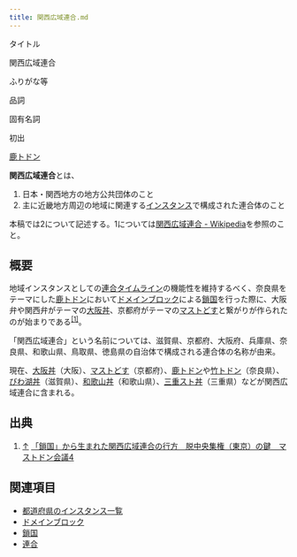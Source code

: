 ```yaml
---
title: 関西広域連合.md
---
```

<div>

タイトル

</div>

関西広域連合

ふりがな等

品詞

固有名詞

初出

[鹿トドン](/Mastodon.nara.jp "Mastodon.nara.jp")

  
**関西広域連合**とは、

1.  日本・関西地方の地方公共団体のこと
2.  主に近畿地方周辺の地域に関連する[インスタンス](/%E3%82%A4%E3%83%B3%E3%82%B9%E3%82%BF%E3%83%B3%E3%82%B9 "インスタンス")で構成された連合体のこと

本稿では2について記述する。1については[関西広域連合 - Wikipedia](https://ja.wikipedia.org/wiki/%E9%96%A2%E8%A5%BF%E5%BA%83%E5%9F%9F%E9%80%A3%E5%90%88 "w:関西広域連合")を参照のこと。

## 概要

地域インスタンスとしての[連合タイムライン](/%E9%80%A3%E5%90%88%E3%82%BF%E3%82%A4%E3%83%A0%E3%83%A9%E3%82%A4%E3%83%B3 "連合タイムライン")の機能性を維持するべく、奈良県をテーマにした[鹿トドン](/Mastodon.nara.jp "Mastodon.nara.jp")において[ドメインブロック](/%E3%83%89%E3%83%A1%E3%82%A4%E3%83%B3%E3%83%96%E3%83%AD%E3%83%83%E3%82%AF "ドメインブロック")による[鎖国](/%E9%8E%96%E5%9B%BD "鎖国")を行った際に、大阪弁や関西弁がテーマの[大阪丼](/Mstdn.osaka "Mstdn.osaka")、京都府がテーマの[マストどす](/%E3%83%9E%E3%82%B9%E3%83%88%E3%81%A9%E3%81%99 "マストどす")と繋がりが作られたのが始まりである<sup>[\[1\]](#cite_note-1)</sup>。

「関西広域連合」という名前については、滋賀県、京都府、大阪府、兵庫県、奈良県、和歌山県、鳥取県、徳島県の自治体で構成される連合体の名称が由来。

現在、[大阪丼](/Mstdn.osaka "Mstdn.osaka")（大阪）、[マストどす](/%E3%83%9E%E3%82%B9%E3%83%88%E3%81%A9%E3%81%99 "マストどす")（京都府）、[鹿トドン](/Mastodon.nara.jp "Mastodon.nara.jp")や[竹トドン](/%E7%AB%B9%E3%83%88%E3%83%89%E3%83%B3 "竹トドン")（奈良県）、[びわ湖丼](/%E3%81%B3%E3%82%8F%E6%B9%96%E3%81%AB%E6%9A%AE%E3%82%89%E3%81%99%E4%BA%BA%E3%81%AEMastodon "びわ湖に暮らす人のMastodon")（滋賀県）、[和歌山丼](/%E5%92%8C%E6%AD%8C%E5%B1%B1%E4%B8%BC "和歌山丼")（和歌山県）、[三重スト丼](/%E4%B8%89%E9%87%8D%E3%82%B9%E3%83%88%E4%B8%BC "三重スト丼")（三重県）などが関西広域連合に含まれる。

## 出典

<div>

1.  [↑](#cite_ref-1) <a href="http://www.itmedia.co.jp/news/articles/1706/14/news140.html" rel="nofollow">「鎖国」から生まれた関西広域連合の行方　脱中央集権（東京）の鍵　マストドン会議4</a>

</div>

## 関連項目

-   [都道府県のインスタンス一覧](/%E9%83%BD%E9%81%93%E5%BA%9C%E7%9C%8C%E3%81%AE%E3%82%A4%E3%83%B3%E3%82%B9%E3%82%BF%E3%83%B3%E3%82%B9%E4%B8%80%E8%A6%A7 "都道府県のインスタンス一覧")
-   [ドメインブロック](/%E3%83%89%E3%83%A1%E3%82%A4%E3%83%B3%E3%83%96%E3%83%AD%E3%83%83%E3%82%AF "ドメインブロック")
-   [鎖国](/%E9%8E%96%E5%9B%BD "鎖国")
-   [連合](/%E9%80%A3%E5%90%88 "連合")
